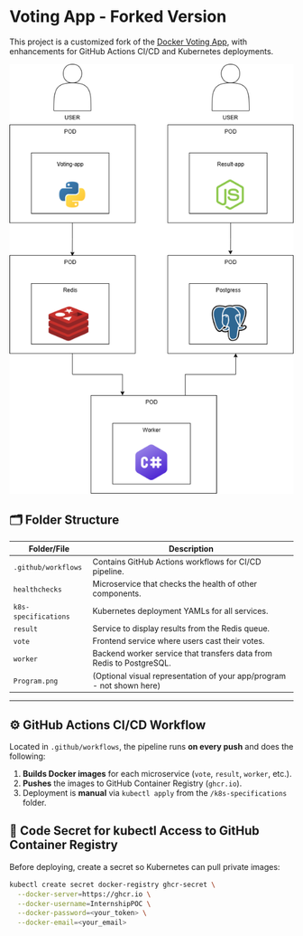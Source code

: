 # Voting App - Forked Version

This project is a customized fork of the [Docker Voting App](https://github.com/dockersamples/example-voting-app), with enhancements for GitHub Actions CI/CD and Kubernetes deployments.

![Project Structure](Program.png)

## 🗂 Folder Structure

| Folder/File         | Description                                                                 |
|---------------------|-----------------------------------------------------------------------------|
| `.github/workflows` | Contains GitHub Actions workflows for CI/CD pipeline.                      |
| `healthchecks`      | Microservice that checks the health of other components.                   |
| `k8s-specifications`| Kubernetes deployment YAMLs for all services.                              |
| `result`            | Service to display results from the Redis queue.                           |
| `vote`              | Frontend service where users cast their votes.                             |
| `worker`            | Backend worker service that transfers data from Redis to PostgreSQL.       |
| `Program.png`       | (Optional visual representation of your app/program - not shown here)      |

---

## ⚙️ GitHub Actions CI/CD Workflow

Located in `.github/workflows`, the pipeline runs **on every push** and does the following:

1. **Builds Docker images** for each microservice (`vote`, `result`, `worker`, etc.).
2. **Pushes** the images to GitHub Container Registry (`ghcr.io`).
3. Deployment is **manual** via `kubectl apply` from the `/k8s-specifications` folder.


## 🔐 Code Secret for kubectl Access to GitHub Container Registry
Before deploying, create a secret so Kubernetes can pull private images:

```bash
kubectl create secret docker-registry ghcr-secret \
  --docker-server=https://ghcr.io \
  --docker-username=InternshipPOC \
  --docker-password=<your_token> \
  --docker-email=<your_email>
```
